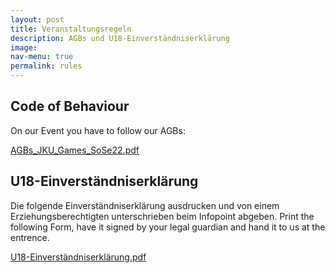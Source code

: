 ```yaml
---
layout: post
title: Veranstaltungsregeln
description: AGBs und U18-Einverständniserklärung
image: 
nav-menu: true
permalink: rules
---
```

## Code of Behaviour

On our Event you have to follow our AGBs:

[AGBs_JKU_Games_SoSe22.pdf](https://games.oeh.jku.at//AGBs_JKU_Games_SoSe22.pdf)

## U18-Einverständniserklärung

Die folgende Einverständniserklärung ausdrucken und von einem Erziehungsberechtigten unterschrieben beim Infopoint abgeben.
Print the following Form, have it signed by your legal guardian and hand it to us at the entrence. 

[U18-Einverständniserklärung.pdf](https://games.oeh.jku.at/U18-Einverständniserklärung.pdf)
